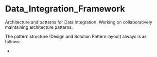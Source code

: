 # Data_Integration_Framework
Architecture and patterns for Data Integration. Working on collaboratively maintaining architecture patterns.

The pattern structure (Design and Solution Pattern layout) always is as follows:

* <title>, the name of the patterns
* Purpose, a short statement what the pattern is trying to achieve or explain. What is the intent?
* Motivation, a short overview of the background and relevance of the pattern. Why is there a need?
* Applicability, a listing of where this pattern can be expected to play a role.
* Structure, the main section with the pattern details.
* Implementation Guidelines, any references to how to implement this pattern (Design Patterns only). Note that the Solution Pattern is intended to explain the specifics in a technical context. This is meant to capture any generic topics.  
* Considerations and consequences, meant to offer some alternative views and experiences as to what it means to take a certain decision.
* Related Patterns, any references towards futher reading and related content.

The <title> is in Header 1 format, the sections are in Header 2 format.
